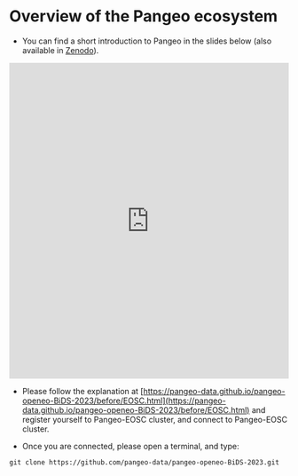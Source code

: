 # Overview of the Pangeo ecosystem

- You can find a short introduction to Pangeo in the slides below (also available in [Zenodo](https://doi.org/10.5281/zenodo.10070519)).

<style>
.responsive-wrap iframe{ max-width: 100%;}
</style>
<div class="responsive-wrap">
<!-- this is the embed code provided by Google -->
  <iframe src="https://docs.google.com/presentation/d/1-GRd3OivgD723XYUe_4DRzW1hSpYAJ6H33ytlzVezrI/embed?start=false&loop=false&delayms=3000" frameborder="0" width="960" height="569" allowfullscreen="true" mozallowfullscreen="true" webkitallowfullscreen="true"></iframe>
<!-- Google embed ends -->
</div>

- Please follow the explanation at [https://pangeo-data.github.io/pangeo-openeo-BiDS-2023/before/EOSC.html](https://pangeo-data.github.io/pangeo-openeo-BiDS-2023/before/EOSC.html) and register yourself to Pangeo-EOSC cluster, and connect to Pangeo-EOSC cluster.  

- Once you are connected, please open a terminal, and type:

```
git clone https://github.com/pangeo-data/pangeo-openeo-BiDS-2023.git
```




